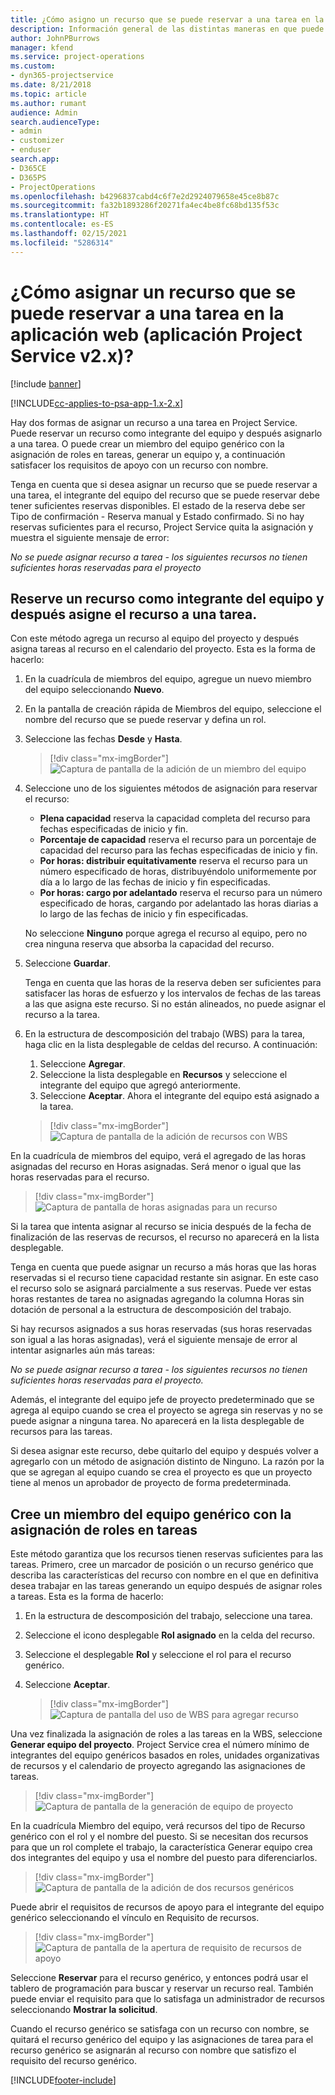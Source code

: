 ```yaml
---
title: ¿Cómo asigno un recurso que se puede reservar a una tarea en la aplicación web?
description: Información general de las distintas maneras en que puede asignar recursos reservables.
author: JohnPBurrows
manager: kfend
ms.service: project-operations
ms.custom:
- dyn365-projectservice
ms.date: 8/21/2018
ms.topic: article
ms.author: rumant
audience: Admin
search.audienceType:
- admin
- customizer
- enduser
search.app:
- D365CE
- D365PS
- ProjectOperations
ms.openlocfilehash: b4296837cabd4c6f7e2d2924079658e45ce8b87c
ms.sourcegitcommit: fa32b1893286f20271fa4ec4be8fc68bd135f53c
ms.translationtype: HT
ms.contentlocale: es-ES
ms.lasthandoff: 02/15/2021
ms.locfileid: "5286314"
---
```

# <a name="how-do-i-assign-a-bookable-resource-to-a-task-in-the-web-app-project-service-app-v2x"></a>¿Cómo asignar un recurso que se puede reservar a una tarea en la aplicación web (aplicación Project Service v2.x)?

[!include [banner](../includes/psa-now-project-operations.md)]

[!INCLUDE[cc-applies-to-psa-app-1.x-2.x](../includes/cc-applies-to-psa-app-1x-2x.md)]

Hay dos formas de asignar un recurso a una tarea en Project Service. Puede reservar un recurso como integrante del equipo y después asignarlo a una tarea. O puede crear un miembro del equipo genérico con la asignación de roles en tareas, generar un equipo y, a continuación satisfacer los requisitos de apoyo con un recurso con nombre.

Tenga en cuenta que si desea asignar un recurso que se puede reservar a una tarea, el integrante del equipo del recurso que se puede reservar debe tener suficientes reservas disponibles. El estado de la reserva debe ser Tipo de confirmación - Reserva manual y Estado confirmado. Si no hay reservas suficientes para el recurso, Project Service quita la asignación y muestra el siguiente mensaje de error:

*No se puede asignar recurso a tarea - los siguientes recursos no tienen suficientes horas reservadas para el proyecto*

## <a name="book-a-resource-as-a-team-member-and-then-assign-the-resource-to-a-task"></a>Reserve un recurso como integrante del equipo y después asigne el recurso a una tarea.

Con este método agrega un recurso al equipo del proyecto y después asigna tareas al recurso en el calendario del proyecto. Esta es la forma de hacerlo:
1.  En la cuadrícula de miembros del equipo, agregue un nuevo miembro del equipo seleccionando **Nuevo**.
2.  En la pantalla de creación rápida de Miembros del equipo, seleccione el nombre del recurso que se puede reservar y defina un rol.
3.  Seleccione las fechas **Desde** y **Hasta**.

    > [!div class="mx-imgBorder"] 
    > ![Captura de pantalla de la adición de un miembro del equipo](media/FAQ-Resources-to-Tasks2-1.png "Captura de pantalla de la adición de un miembro del equipo")
 
4.  Seleccione uno de los siguientes métodos de asignación para reservar el recurso:
    - **Plena capacidad** reserva la capacidad completa del recurso para fechas especificadas de inicio y fin.
    - **Porcentaje de capacidad** reserva el recurso para un porcentaje de capacidad del recurso para las fechas especificadas de inicio y fin.
    - **Por horas: distribuir equitativamente** reserva el recurso para un número especificado de horas, distribuyéndolo uniformemente por día a lo largo de las fechas de inicio y fin especificadas.
    - **Por horas: cargo por adelantado** reserva el recurso para un número especificado de horas, cargando por adelantado las horas diarias a lo largo de las fechas de inicio y fin especificadas.

    No seleccione **Ninguno** porque agrega el recurso al equipo, pero no crea ninguna reserva que absorba la capacidad del recurso.
5.  Seleccione **Guardar**.

    Tenga en cuenta que las horas de la reserva deben ser suficientes para satisfacer las horas de esfuerzo y los intervalos de fechas de las tareas a las que asigna este recurso. Si no están alineados, no puede asignar el recurso a la tarea.

6.  En la estructura de descomposición del trabajo (WBS) para la tarea, haga clic en la lista desplegable de celdas del recurso. A continuación: 

    1. Seleccione **Agregar**.
    2. Seleccione la lista desplegable en **Recursos** y seleccione el integrante del equipo que agregó anteriormente.
    3. Seleccione **Aceptar**. Ahora el integrante del equipo está asignado a la tarea.

    > [!div class="mx-imgBorder"] 
    > ![Captura de pantalla de la adición de recursos con WBS](media/FAQ-Resources-to-Tasks2-2.png "Captura de pantalla de la adición de recursos con WBS")
 
En la cuadrícula de miembros del equipo, verá el agregado de las horas asignadas del recurso en Horas asignadas. Será menor o igual que las horas reservadas para el recurso. 

> [!div class="mx-imgBorder"] 
> ![Captura de pantalla de horas asignadas para un recurso](media/FAQ-Resources-to-Tasks2-3.png "Captura de pantalla de horas asignadas para un recurso")
 
Si la tarea que intenta asignar al recurso se inicia después de la fecha de finalización de las reservas de recursos, el recurso no aparecerá en la lista desplegable.

Tenga en cuenta que puede asignar un recurso a más horas que las horas reservadas si el recurso tiene capacidad restante sin asignar. En este caso el recurso solo se asignará parcialmente a sus reservas. Puede ver estas horas restantes de tarea no asignadas agregando la columna Horas sin dotación de personal a la estructura de descomposición del trabajo.

Si hay recursos asignados a sus horas reservadas (sus horas reservadas son igual a las horas asignadas), verá el siguiente mensaje de error al intentar asignarles aún más tareas:

*No se puede asignar recurso a tarea - los siguientes recursos no tienen suficientes horas reservadas para el proyecto.*

Además, el integrante del equipo jefe de proyecto predeterminado que se agrega al equipo cuando se crea el proyecto se agrega sin reservas y no se puede asignar a ninguna tarea. No aparecerá en la lista desplegable de recursos para las tareas.

Si desea asignar este recurso, debe quitarlo del equipo y después volver a agregarlo con un método de asignación distinto de Ninguno. La razón por la que se agregan al equipo cuando se crea el proyecto es que un proyecto tiene al menos un aprobador de proyecto de forma predeterminada.

## <a name="create-a-generic-team-member-through-role-assignment-on-tasks"></a>Cree un miembro del equipo genérico con la asignación de roles en tareas

Este método garantiza que los recursos tienen reservas suficientes para las tareas. Primero, cree un marcador de posición o un recurso genérico que describa las características del recurso con nombre en el que en definitiva desea trabajar en las tareas generando un equipo después de asignar roles a tareas. Esta es la forma de hacerlo:

1. En la estructura de descomposición del trabajo, seleccione una tarea.
2. Seleccione el icono desplegable **Rol asignado** en la celda del recurso.
3. Seleccione el desplegable **Rol** y seleccione el rol para el recurso genérico.
4. Seleccione **Aceptar**.

    > [!div class="mx-imgBorder"] 
    > ![Captura de pantalla del uso de WBS para agregar recurso](media/FAQ-Resources-to-Tasks2-4.png "Captura de pantalla del uso de WBS para agregar recurso")
 
Una vez finalizada la asignación de roles a las tareas en la WBS, seleccione **Generar equipo del proyecto**. Project Service crea el número mínimo de integrantes del equipo genéricos basados en roles, unidades organizativas de recursos y el calendario de proyecto agregando las asignaciones de tareas.

> [!div class="mx-imgBorder"] 
> ![Captura de pantalla de la generación de equipo de proyecto](media/FAQ-Resources-to-Tasks2-5.png "Captura de pantalla de la generación de equipo de proyecto")
 
En la cuadrícula Miembro del equipo, verá recursos del tipo de Recurso genérico con el rol y el nombre del puesto. Si se necesitan dos recursos para que un rol complete el trabajo, la característica Generar equipo crea dos integrantes del equipo y usa el nombre del puesto para diferenciarlos.

> [!div class="mx-imgBorder"] 
> ![Captura de pantalla de la adición de dos recursos genéricos](media/FAQ-Resources-to-Tasks2-6.png "Captura de pantalla de la adición de dos recursos genéricos")
 
Puede abrir el requisitos de recursos de apoyo para el integrante del equipo genérico seleccionando el vínculo en Requisito de recursos.

> [!div class="mx-imgBorder"] 
> ![Captura de pantalla de la apertura de requisito de recursos de apoyo](media/FAQ-Resources-to-Tasks2-7.png "Captura de pantalla de la apertura de requisito de recursos de apoyo")

Seleccione **Reservar** para el recurso genérico, y entonces podrá usar el tablero de programación para buscar y reservar un recurso real. También puede enviar el requisito para que lo satisfaga un administrador de recursos seleccionando **Mostrar la solicitud**.

Cuando el recurso genérico se satisfaga con un recurso con nombre, se quitará el recurso genérico del equipo y las asignaciones de tarea para el recurso genérico se asignarán al recurso con nombre que satisfizo el requisito del recurso genérico.
 



[!INCLUDE[footer-include](../includes/footer-banner.md)]